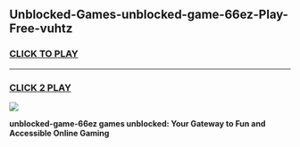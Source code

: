 
## Unblocked-Games-unblocked-game-66ez-Play-Free-vuhtz
<h3>
<a href="https://premium76.site?title=unblocked-game-66ez&ref=10A">CLICK TO PLAY</a></h3>
<hr>

<h3>
<a href="https://premium76.site?title=unblocked-game-66ez&ref=10A">CLICK 2 PLAY</a>
  
</h3>

<a href="https://premium76.site?title=unblocked-game-66ez&ref=10A"><img src="https://clearcache.store/games.png"></a>


**unblocked-game-66ez games unblocked: Your Gateway to Fun and Accessible Online Gaming**
